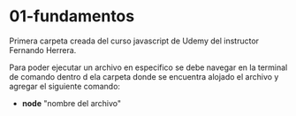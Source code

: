 # 01-fundamentos

Primera carpeta creada  del curso javascript de Udemy del instructor Fernando Herrera.

Para poder ejecutar un archivo en especifico se debe navegar en la terminal de comando dentro d ela carpeta donde se encuentra alojado el archivo y agregar el siguiente comando:

* **node** "nombre del archivo"


